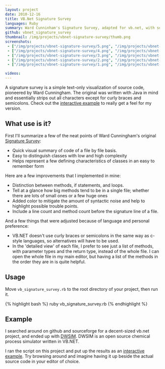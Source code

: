 ```yaml
---
layout: project
date: 2010-12-16
title: VB.Net Signature Survey
languages: Ruby
summary: Ward Cunninham's Signature Survey, adapted for vb.net, with some enhancements of my own.
github: vbnet_signature_survey
thumbnail: /img/projects/vbnet-signature-survey/thumb.png
screenshots: 
 - ["/img/projects/vbnet-signature-survey/5.png", "/img/projects/vbnet-signature-survey/5thumb.jpg", "Sample VB.NET signature survey page"]
 - ["/img/projects/vbnet-signature-survey/4.png", "/img/projects/vbnet-signature-survey/4thumb.jpg", ""]
 - ["/img/projects/vbnet-signature-survey/3.png", "/img/projects/vbnet-signature-survey/3thumb.jpg", ""]
 - ["/img/projects/vbnet-signature-survey/2.png", "/img/projects/vbnet-signature-survey/2thumb.jpg", ""]
 - ["/img/projects/vbnet-signature-survey/1.png", "/img/projects/vbnet-signature-survey/1thumb.jpg", ""]

videos:
---
```


A signature survey is a simple text-only visualization of source code, pioneered
by Ward Cunningham. The original was written with Java in mind and essentially
strips out all characters except for curly braces and semicolons. Check out the
[interactive example](report/) to really get a feel for my version.

What use is it?
---

First I'll summarize a few of the neat points of Ward Cunningham's original [Signature Survey](http://c2.com/doc/SignatureSurvey/):

 * Quick visual summary of code of a file by file basis.
 * Easy to distinguish classes with low and high complexity 
 * Helps represent a few defining characteristics of classes in an easy to remember form
 
Here are a few improvements that I implemented in mine:

 * Distinction between methods, if statements, and loops. 
 * Tell at a glance how big methods tend to be in a single file; whether there are lots of small ones or a few huge ones 
 * Added color to mitigate the amount of syntactic noise and help to highlight possible trouble points.
 * Include a line count and method count before the signature line of a file.
 
 And a few things that were adjusted because of language and personal preference:
 
 * VB.NET doesn't use curly braces or semicolons in the same way as c-style languages, so alternatives will have to be used.
 * In the 'detailed view' of each file, I prefer to see just a list of methods, with parameter types and the return type, instead of the whole file. I can open the whole file in my main editor, but having a list of the methods in the order they are in is quite helpful. 

Usage
---

Move `vb_signature_survey.rb` to the root directory of your project, then run
it.

{% highlight bash %}
ruby vb_signature_survey.rb
{% endhighlight %}

Example
---

I searched around on github and sourceforge for a decent-sized vb.net project,
and ended up with [DWSIM](http://sourceforge.net/projects/dwsim/). DWSIM is an
open source chemical process simulator written in VB.NET.

I ran the script on this project and put up the results as an [interactive
example](report/). Try browsing around and imagine having it up beside the actual source
code in your editor of choice.
